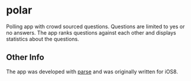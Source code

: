 # polar

Polling app with crowd sourced questions. Questions are limited to yes or no answers. The app ranks questions against each other and displays statistics about the questions.

## Other Info
The app was developed with [parse](https://parse.com) and was originally written for iOS8.
